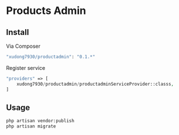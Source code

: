 # Products Admin

## Install

Via Composer

``` bash
"xudong7930/productadmin": "0.1.*"
```

Register service
```php
"providers" => [
    xudong7930/productadmin/productadminServiceProvider::classs,
]
```

## Usage

``` bash
php artisan vendor:publish
php artisan migrate
```
